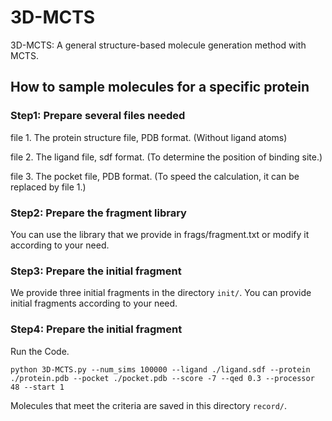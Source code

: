 # 3D-MCTS
3D-MCTS: A general structure-based molecule generation method with MCTS.

## How to sample molecules for a specific protein

### Step1: Prepare several files needed

file 1. The protein structure file, PDB format. (Without ligand atoms)

file 2. The ligand file, sdf format. (To determine the position of binding site.)

file 3. The pocket file, PDB format. (To speed the calculation, it can be replaced by file 1.)

### Step2: Prepare the fragment library

You can use the library that we provide in frags/fragment.txt or modify it according to your need.

### Step3: Prepare the initial fragment

We provide three initial fragments in the directory ```init/```. You can provide initial fragments according to your need.

### Step4: Prepare the initial fragment

Run the Code.

```
python 3D-MCTS.py --num_sims 100000 --ligand ./ligand.sdf --protein ./protein.pdb --pocket ./pocket.pdb --score -7 --qed 0.3 --processor 48 --start 1
```

Molecules that meet the criteria are saved in this directory ```record/```.
